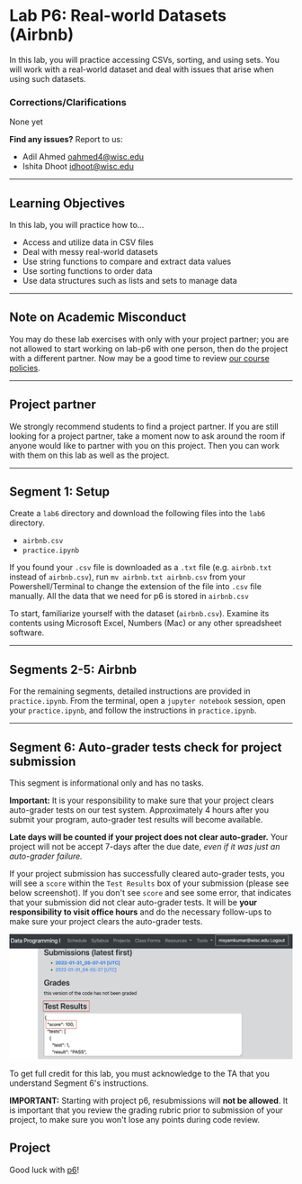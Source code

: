 # Lab P6: Real-world Datasets (Airbnb)

In this lab, you will practice accessing CSVs, sorting, and using sets. You will work with a real-world dataset and deal with issues that arise when using such datasets.

### Corrections/Clarifications

None yet

**Find any issues?** Report to us:

- Adil Ahmed <oahmed4@wisc.edu>
- Ishita Dhoot <idhoot@wisc.edu>

------------------------------
## Learning Objectives

In this lab, you will practice how to...
* Access and utilize data in CSV files
* Deal with messy real-world datasets
* Use string functions to compare and extract data values
* Use sorting functions to order data
* Use data structures such as lists and sets to manage data

------------------------------
## Note on Academic Misconduct

You may do these lab exercises with only with your project partner; you are not allowed to start working on lab-p6 with one person, then do the project with a different partner.  Now may be a good time to review [our course policies](https://www.msyamkumar.com/cs220/s22/syllabus.html).

------------------------------

## Project partner

We strongly recommend students to find a project partner. If you are still looking for a project partner, take a moment now to ask around the room if anyone would like to partner with you on this project. Then you can work with them on this lab as well as the project.

------------------------------
## Segment 1: Setup

Create a `lab6` directory and download the following files into the `lab6` directory.

* `airbnb.csv`
* `practice.ipynb`

If you found your `.csv` file is downloaded as a `.txt` file (e.g. `airbnb.txt` instead of `airbnb.csv`), run `mv airbnb.txt airbnb.csv` from your Powershell/Terminal to change the extension of the file into `.csv` file manually. All the data that we need for p6 is stored in `airbnb.csv`

To start, familiarize yourself with the dataset (`airbnb.csv`). Examine its contents using Microsoft Excel, Numbers (Mac) or any other spreadsheet software.

------------------------------

## Segments 2-5: Airbnb

For the remaining segments, detailed instructions are provided in `practice.ipynb`. From the terminal, open a `jupyter notebook` session, open your `practice.ipynb`, and follow the instructions in `practice.ipynb`.

------------------------------
## Segment 6: Auto-grader tests check for project submission

This segment is informational only and has no tasks. 

**Important:** It is your responsibility to make sure that your project clears auto-grader tests on our test system. Approximately 4 hours after you submit your program, auto-grader test results will become available.

**Late days will be counted if your project does not clear auto-grader.** Your project will not be accept 7-days after the due date, *even if it was just an auto-grader failure.*

If your project submission has successfully cleared auto-grader tests, you will see a `score` within the `Test Results` box of your submission (please see below screenshot). If you don't see `score` and see some error, that indicates that your submission did not clear auto-grader tests. It will be **your responsibility to visit office hours** and do the necessary follow-ups to make sure your project clears the auto-grader tests.

<img src="images/autoGrader_results.png" width="1000" alt="Auto-grader test results on the course website once you submit your project.">

To get full credit for this lab, you must acknowledge to the TA that you understand Segment 6's instructions.

**IMPORTANT:** Starting with project p6, resubmissions will **not be allowed**. It is important that you review the grading rubric prior to submission of your project, to make sure you won't lose any points during code review.

## Project

Good luck with [p6](https://github.com/msyamkumar/cs220-s22-projects/tree/master/p6)!
